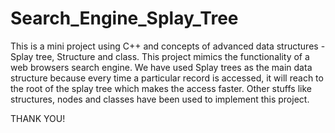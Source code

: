 # Search_Engine_Splay_Tree 
This is a mini project using C++ and concepts of advanced data structures - Splay tree, Structure and class. 
This project mimics the functionality of a web browsers search engine.
 We have used Splay trees as the main data structure because every time a particular record is accessed, it will reach to the root of the splay tree which makes the access faster. 
Other stuffs like structures, nodes and classes have been used to implement this project.

 THANK YOU!

